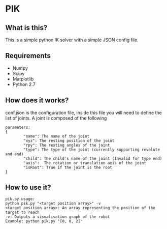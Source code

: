 # PIK
## What is this?
This is a simple python IK solver with a simple JSON config file. 

## Requirements
- Numpy
- Scipy
- Matplotlib
- Python 2.7

## How does it works?
conf.json is the configuration file, inside this file you will need to define the list of joints. A joint is composed of the following 
```
parameters:
{
		"name": The name of the joint
		"xyz": The resting position of the joint
		"rpy": The resting angles of the joint
		"type": The type of the joint (currently supporting revolute and end)
		"child": The child's name of the joint (Invalid for type end)
		"axis":  The rotation or translation axis of the joint
		"isRoot": True if the joint is the root
}
```

## How to use it?
```
pik.py usage:
python pik.py "<target position array>" -v
<target position array>: An array representing the position of the target to reach
-v: Outputs a visualisation graph of the robot
Example: python pik.py "[0, 0, 2]"
```
